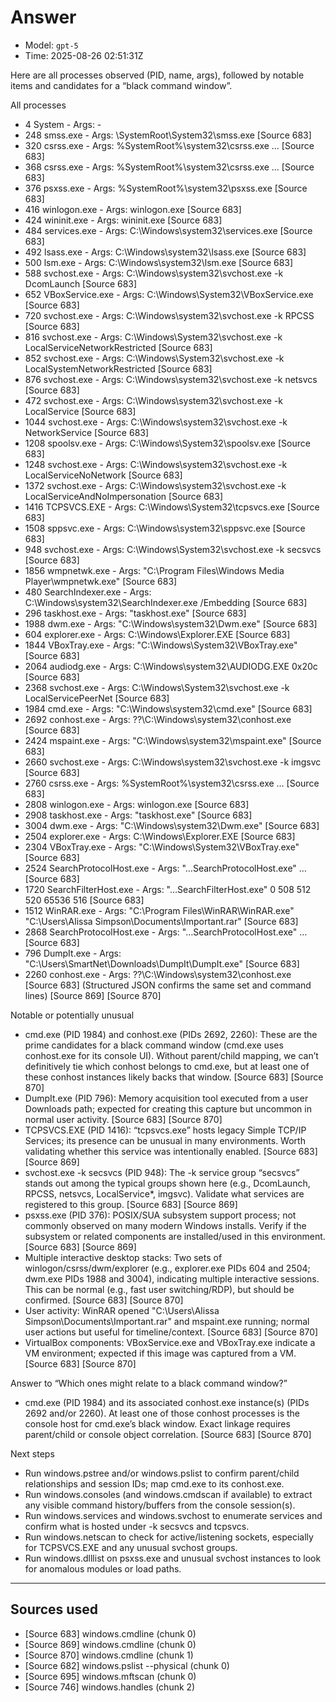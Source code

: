 # Answer
- Model: `gpt-5`
- Time: 2025-08-26 02:51:31Z

Here are all processes observed (PID, name, args), followed by notable items and candidates for a “black command window”.

All processes
- 4 System - Args: -
- 248 smss.exe - Args: \SystemRoot\System32\smss.exe [Source 683]
- 320 csrss.exe - Args: %SystemRoot%\system32\csrss.exe … [Source 683]
- 368 csrss.exe - Args: %SystemRoot%\system32\csrss.exe … [Source 683]
- 376 psxss.exe - Args: %SystemRoot%\system32\psxss.exe [Source 683]
- 416 winlogon.exe - Args: winlogon.exe [Source 683]
- 424 wininit.exe - Args: wininit.exe [Source 683]
- 484 services.exe - Args: C:\Windows\system32\services.exe [Source 683]
- 492 lsass.exe - Args: C:\Windows\system32\lsass.exe [Source 683]
- 500 lsm.exe - Args: C:\Windows\system32\lsm.exe [Source 683]
- 588 svchost.exe - Args: C:\Windows\system32\svchost.exe -k DcomLaunch [Source 683]
- 652 VBoxService.exe - Args: C:\Windows\System32\VBoxService.exe [Source 683]
- 720 svchost.exe - Args: C:\Windows\system32\svchost.exe -k RPCSS [Source 683]
- 816 svchost.exe - Args: C:\Windows\System32\svchost.exe -k LocalServiceNetworkRestricted [Source 683]
- 852 svchost.exe - Args: C:\Windows\System32\svchost.exe -k LocalSystemNetworkRestricted [Source 683]
- 876 svchost.exe - Args: C:\Windows\system32\svchost.exe -k netsvcs [Source 683]
- 472 svchost.exe - Args: C:\Windows\system32\svchost.exe -k LocalService [Source 683]
- 1044 svchost.exe - Args: C:\Windows\system32\svchost.exe -k NetworkService [Source 683]
- 1208 spoolsv.exe - Args: C:\Windows\System32\spoolsv.exe [Source 683]
- 1248 svchost.exe - Args: C:\Windows\system32\svchost.exe -k LocalServiceNoNetwork [Source 683]
- 1372 svchost.exe - Args: C:\Windows\system32\svchost.exe -k LocalServiceAndNoImpersonation [Source 683]
- 1416 TCPSVCS.EXE - Args: C:\Windows\System32\tcpsvcs.exe [Source 683]
- 1508 sppsvc.exe - Args: C:\Windows\system32\sppsvc.exe [Source 683]
- 948 svchost.exe - Args: C:\Windows\System32\svchost.exe -k secsvcs [Source 683]
- 1856 wmpnetwk.exe - Args: "C:\Program Files\Windows Media Player\wmpnetwk.exe" [Source 683]
- 480 SearchIndexer.exe - Args: C:\Windows\system32\SearchIndexer.exe /Embedding [Source 683]
- 296 taskhost.exe - Args: "taskhost.exe" [Source 683]
- 1988 dwm.exe - Args: "C:\Windows\system32\Dwm.exe" [Source 683]
- 604 explorer.exe - Args: C:\Windows\Explorer.EXE [Source 683]
- 1844 VBoxTray.exe - Args: "C:\Windows\System32\VBoxTray.exe" [Source 683]
- 2064 audiodg.exe - Args: C:\Windows\system32\AUDIODG.EXE 0x20c [Source 683]
- 2368 svchost.exe - Args: C:\Windows\System32\svchost.exe -k LocalServicePeerNet [Source 683]
- 1984 cmd.exe - Args: "C:\Windows\system32\cmd.exe" [Source 683]
- 2692 conhost.exe - Args: \??\C:\Windows\system32\conhost.exe [Source 683]
- 2424 mspaint.exe - Args: "C:\Windows\system32\mspaint.exe" [Source 683]
- 2660 svchost.exe - Args: C:\Windows\system32\svchost.exe -k imgsvc [Source 683]
- 2760 csrss.exe - Args: %SystemRoot%\system32\csrss.exe … [Source 683]
- 2808 winlogon.exe - Args: winlogon.exe [Source 683]
- 2908 taskhost.exe - Args: "taskhost.exe" [Source 683]
- 3004 dwm.exe - Args: "C:\Windows\system32\Dwm.exe" [Source 683]
- 2504 explorer.exe - Args: C:\Windows\Explorer.EXE [Source 683]
- 2304 VBoxTray.exe - Args: "C:\Windows\System32\VBoxTray.exe" [Source 683]
- 2524 SearchProtocolHost.exe - Args: "…SearchProtocolHost.exe" … [Source 683]
- 1720 SearchFilterHost.exe - Args: "…SearchFilterHost.exe" 0 508 512 520 65536 516 [Source 683]
- 1512 WinRAR.exe - Args: "C:\Program Files\WinRAR\WinRAR.exe" "C:\Users\Alissa Simpson\Documents\Important.rar" [Source 683]
- 2868 SearchProtocolHost.exe - Args: "…SearchProtocolHost.exe" … [Source 683]
- 796 DumpIt.exe - Args: "C:\Users\SmartNet\Downloads\DumpIt\DumpIt.exe" [Source 683]
- 2260 conhost.exe - Args: \??\C:\Windows\system32\conhost.exe [Source 683]
(Structured JSON confirms the same set and command lines) [Source 869] [Source 870]

Notable or potentially unusual
- cmd.exe (PID 1984) and conhost.exe (PIDs 2692, 2260): These are the prime candidates for a black command window (cmd.exe uses conhost.exe for its console UI). Without parent/child mapping, we can’t definitively tie which conhost belongs to cmd.exe, but at least one of these conhost instances likely backs that window. [Source 683] [Source 870]
- DumpIt.exe (PID 796): Memory acquisition tool executed from a user Downloads path; expected for creating this capture but uncommon in normal user activity. [Source 683] [Source 870]
- TCPSVCS.EXE (PID 1416): “tcpsvcs.exe” hosts legacy Simple TCP/IP Services; its presence can be unusual in many environments. Worth validating whether this service was intentionally enabled. [Source 683] [Source 869]
- svchost.exe -k secsvcs (PID 948): The -k service group “secsvcs” stands out among the typical groups shown here (e.g., DcomLaunch, RPCSS, netsvcs, LocalService*, imgsvc). Validate what services are registered to this group. [Source 683] [Source 869]
- psxss.exe (PID 376): POSIX/SUA subsystem support process; not commonly observed on many modern Windows installs. Verify if the subsystem or related components are installed/used in this environment. [Source 683] [Source 869]
- Multiple interactive desktop stacks: Two sets of winlogon/csrss/dwm/explorer (e.g., explorer.exe PIDs 604 and 2504; dwm.exe PIDs 1988 and 3004), indicating multiple interactive sessions. This can be normal (e.g., fast user switching/RDP), but should be confirmed. [Source 683] [Source 870]
- User activity: WinRAR opened "C:\Users\Alissa Simpson\Documents\Important.rar" and mspaint.exe running; normal user actions but useful for timeline/context. [Source 683] [Source 870]
- VirtualBox components: VBoxService.exe and VBoxTray.exe indicate a VM environment; expected if this image was captured from a VM. [Source 683] [Source 870]

Answer to “Which ones might relate to a black command window?”
- cmd.exe (PID 1984) and its associated conhost.exe instance(s) (PIDs 2692 and/or 2260). At least one of those conhost processes is the console host for cmd.exe’s black window. Exact linkage requires parent/child or console object correlation. [Source 683] [Source 870]

Next steps
- Run windows.pstree and/or windows.pslist to confirm parent/child relationships and session IDs; map cmd.exe to its conhost.exe.  
- Run windows.consoles (and windows.cmdscan if available) to extract any visible command history/buffers from the console session(s).  
- Run windows.services and windows.svchost to enumerate services and confirm what is hosted under -k secsvcs and tcpsvcs.  
- Run windows.netscan to check for active/listening sockets, especially for TCPSVCS.EXE and any unusual svchost groups.  
- Run windows.dlllist on psxss.exe and unusual svchost instances to look for anomalous modules or load paths.

---
## Sources used
- [Source 683] windows.cmdline (chunk 0)
- [Source 869] windows.cmdline (chunk 0)
- [Source 870] windows.cmdline (chunk 1)
- [Source 682] windows.pslist --physical (chunk 0)
- [Source 695] windows.mftscan (chunk 0)
- [Source 746] windows.handles (chunk 2)

